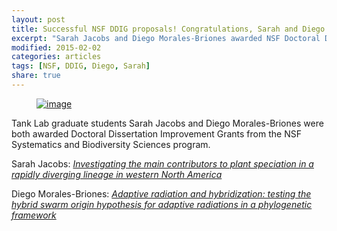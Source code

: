 ```yaml
---
layout: post
title: Successful NSF DDIG proposals! Congratulations, Sarah and Diego!
excerpt: "Sarah Jacobs and Diego Morales-Briones awarded NSF Doctoral Dissertation Improvement Grants"
modified: 2015-02-02
categories: articles
tags: [NSF, DDIG, Diego, Sarah]
share: true
---
```

<figure>
	<a href="{{ site.url }}/images/NSF.jpg"><img src="{{ site.url }}/images/NSF.jpg" alt="image"></a>
</figure>

Tank Lab graduate students Sarah Jacobs and Diego Morales-Briones were both awarded Doctoral Dissertation Improvement Grants from the NSF Systematics and Biodiversity Sciences program.

Sarah Jacobs: [*Investigating the main contributors to plant speciation in a rapidly diverging lineage in western North America*](http://www.nsf.gov/awardsearch/showAward?AWD_ID=1502061&HistoricalAwards=false)

Diego Morales-Briones: [*Adaptive radiation and hybridization: testing the hybrid swarm origin hypothesis for adaptive radiations in a phylogenetic framework*](http://www.nsf.gov/awardsearch/showAward?AWD_ID=1502049&HistoricalAwards=false)
